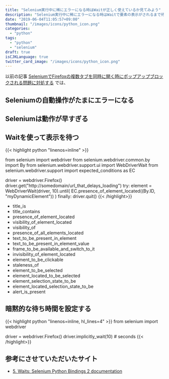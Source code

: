 ```yaml
---
title: "Selenium実行中に稀にエラーになる時はWaitが正しく使えているか見てみよう"
description: "Selenium実行中に稀にエラーになる時はWaitで要素の表示がされるまで待ちましょう、という話をします。"
date: "2019-06-04T11:05:57+09:00"
thumbnail: "/images/icons/python_icon.png"
categories:
  - "python"
tags:
  - "python"
  - "selenium"
draft: true
isCJKLanguage: true
twitter_card_image: "/images/icons/python_icon.png"
---
```


以前の記事 [SeleniumでFirefoxの複数タブを同時に開く時にポップアップブロックされる問題に対処する](/post/python/setup-selenium-webdriver/) では、

## Seleniumの自動操作がたまにエラーになる

## Seleniumは動作が早すぎる

## Waitを使って表示を待つ

{{< highlight python "linenos=inline" >}}

from selenium import webdriver
from selenium.webdriver.common.by import By
from selenium.webdriver.support.ui import WebDriverWait
from selenium.webdriver.support import expected_conditions as EC

driver = webdriver.Firefox()
driver.get("http://somedomain/url_that_delays_loading")
try:
    element = WebDriverWait(driver, 10).until(
        EC.presence_of_element_located((By.ID, "myDynamicElement"))
    )
finally:
    driver.quit()
{{< /highlight>}}

* title_is
* title_contains
* presence_of_element_located
* visibility_of_element_located
* visibility_of
* presence_of_all_elements_located
* text_to_be_present_in_element
* text_to_be_present_in_element_value
* frame_to_be_available_and_switch_to_it
* invisibility_of_element_located
* element_to_be_clickable
* staleness_of
* element_to_be_selected
* element_located_to_be_selected
* element_selection_state_to_be
* element_located_selection_state_to_be
* alert_is_present

## 暗黙的な待ち時間を設定する

{{< highlight python "linenos=inline, hl_lines=4" >}}
from selenium import webdriver

driver = webdriver.Firefox()
driver.implicitly_wait(10) # seconds
{{< /highlight>}}


## 参考にさせていただいたサイト

* [5. Waits: Selenium Python Bindings 2 documentation](https://selenium-python.readthedocs.io/waits.html)